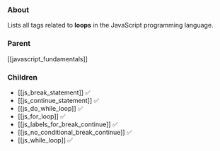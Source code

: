 ### About
Lists all tags related to **loops** in the JavaScript programming language.

### Parent
[[javascript_fundamentals]]

### Children
- [[js_break_statement]] ✅
- [[js_continue_statement]] ✅
- [[js_do_while_loop]] ✅
- [[js_for_loop]] ✅
- [[js_labels_for_break_continue]] ✅
- [[js_no_conditional_break_continue]] ✅
- [[js_while_loop]] ✅